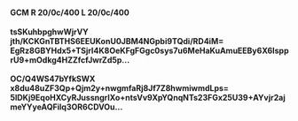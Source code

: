 #### GCM R 20/0c/400 L 20/0c/400
**tsSKuhbpghwWjrVY**<br/>**jth/KCKGnTBTHS6EEUKonU0JBM4NGpbi9TQdi/RD4iM=**<br/>**EgRz8GBYHdx5+TSjrI4K8OeKFgFGgc0sys7u6MeHaKuAmuEEBy6X6IspprU9+mOdkg4HZZfcfJwrZd5p...**<br/><br/>
**OC/Q4WS47bYfkSWX**<br/>**x8du48uZF3Qp+Qjm2y+nwgmfaRj8Jf7Z8hwmiwmdLps=**<br/>**5lDKj9EqoHXCyRJussngrlXo+ntsVv9XpYQnqNTs23FGx25U39+AYvjr2ajmeYYyeAQFilq3OR6CDVOu...**
